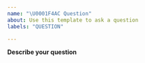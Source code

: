 ```yaml
---
name: "\U0001F4AC Question"
about: Use this template to ask a question
labels: "QUESTION"

---
```


**Describe your question**
